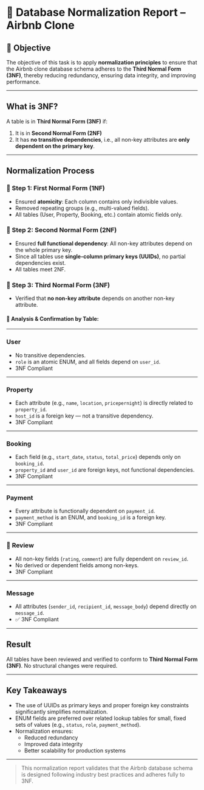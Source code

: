 # 📘 Database Normalization Report – Airbnb Clone

## 🎯 Objective

The objective of this task is to apply **normalization principles** to ensure that the Airbnb clone database schema adheres to the **Third Normal Form (3NF)**, thereby reducing redundancy, ensuring data integrity, and improving performance.

---

## What is 3NF?

A table is in **Third Normal Form (3NF)** if:

1. It is in **Second Normal Form (2NF)**
2. It has **no transitive dependencies**, i.e., all non-key attributes are **only dependent on the primary key**.

---

## Normalization Process

### 🔹 Step 1: First Normal Form (1NF)
- Ensured **atomicity**: Each column contains only indivisible values.
- Removed repeating groups (e.g., multi-valued fields).
- All tables (User, Property, Booking, etc.) contain atomic fields only.

### 🔹 Step 2: Second Normal Form (2NF)
- Ensured **full functional dependency**: All non-key attributes depend on the whole primary key.
- Since all tables use **single-column primary keys (UUIDs)**, no partial dependencies exist.
- All tables meet 2NF.

### 🔹 Step 3: Third Normal Form (3NF)
- Verified that **no non-key attribute** depends on another non-key attribute.

#### 🎯 Analysis & Confirmation by Table:

---

### **User**
- No transitive dependencies.
- `role` is an atomic ENUM, and all fields depend on `user_id`.
- 3NF Compliant

---

### **Property**
- Each attribute (e.g., `name`, `location`, `pricepernight`) is directly related to `property_id`.
- `host_id` is a foreign key — not a transitive dependency.
- 3NF Compliant

---

### **Booking**
- Each field (e.g., `start_date`, `status`, `total_price`) depends only on `booking_id`.
- `property_id` and `user_id` are foreign keys, not functional dependencies.
- 3NF Compliant

---

### **Payment**
- Every attribute is functionally dependent on `payment_id`.
- `payment_method` is an ENUM, and `booking_id` is a foreign key.
- 3NF Compliant

---

### 🌟 **Review**
- All non-key fields (`rating`, `comment`) are fully dependent on `review_id`.
- No derived or dependent fields among non-keys.
- 3NF Compliant

---

### **Message**
- All attributes (`sender_id`, `recipient_id`, `message_body`) depend directly on `message_id`.
- ✅ 3NF Compliant

---

## Result

All tables have been reviewed and verified to conform to **Third Normal Form (3NF)**. No structural changes were required.

---

## Key Takeaways

- The use of UUIDs as primary keys and proper foreign key constraints significantly simplifies normalization.
- ENUM fields are preferred over related lookup tables for small, fixed sets of values (e.g., `status`, `role`, `payment_method`).
- Normalization ensures:
  - Reduced redundancy
  - Improved data integrity
  - Better scalability for production systems

---

> This normalization report validates that the Airbnb database schema is designed following industry best practices and adheres fully to 3NF.

